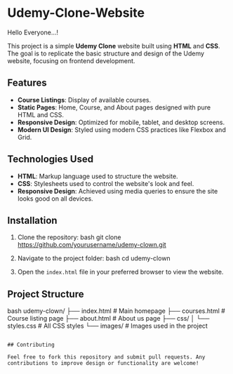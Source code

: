 # Udemy-Clone-Website

Hello Everyone...!

This project is a simple **Udemy Clone** website built using **HTML** and **CSS**. The goal is to replicate the basic structure and design of the Udemy website, focusing on frontend development.

## Features

- **Course Listings**: Display of available courses.
- **Static Pages**: Home, Course, and About pages designed with pure HTML and CSS.
- **Responsive Design**: Optimized for mobile, tablet, and desktop screens.
- **Modern UI Design**: Styled using modern CSS practices like Flexbox and Grid.

## Technologies Used

- **HTML**: Markup language used to structure the website.
- **CSS**: Stylesheets used to control the website's look and feel.
- **Responsive Design**: Achieved using media queries to ensure the site looks good on all devices.

## Installation

1. Clone the repository:
   bash
   git clone https://github.com/yourusername/udemy-clown.git
   

2. Navigate to the project folder:
   bash
   cd udemy-clown
   

3. Open the `index.html` file in your preferred browser to view the website.

## Project Structure

bash
udemy-clown/
├── index.html      # Main homepage
├── courses.html    # Course listing page
├── about.html      # About us page
├── css/
│   └── styles.css  # All CSS styles
└── images/         # Images used in the project
```

## Contributing

Feel free to fork this repository and submit pull requests. Any contributions to improve design or functionality are welcome!
